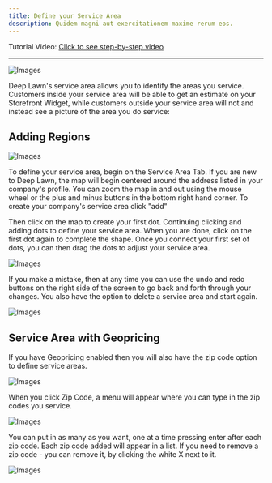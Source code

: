 ```yaml
---
title: Define your Service Area
description: Quidem magni aut exercitationem maxime rerum eos.
---
```


Tutorial Video: [Click to see step-by-step video](https://www.youtube.com/watch?v=X5SvxXSX68c)

---
![Images](/https://picsum.photos/200/300)

Deep Lawn's service area allows you to identify the areas you service. Customers inside your service area will be able to get an estimate on your Storefront Widget, while customers outside your service area will not and instead see a picture of the area you do service:


## Adding Regions

![Images](/https://picsum.photos/200/300)

To define your service area, begin on the Service Area Tab. If you are new to Deep Lawn, the map will begin centered around the address listed in your company's profile. You can zoom the map in and out using the mouse wheel or the plus and minus buttons in the bottom right hand corner. To create your company's service area click  "add"

Then click on the map to create your first dot. Continuing clicking and adding dots to define your service area. When you are done, click on the first dot again to complete the shape. Once you connect your first set of dots, you can then drag the dots to adjust your service area. 

![Images](/https://picsum.photos/200/300)

If you make a mistake, then at any time you can use the undo and redo buttons on the right side of the screen to go back and forth through your changes. You also have the option to delete a service area and start again.

![Images](/https://picsum.photos/200/300)

## Service Area with Geopricing

If you have Geopricing enabled then you will also have the zip code option to define service areas. 

![Images](/https://picsum.photos/200/300)

When you click Zip Code, a menu will appear where you can type in the zip codes you service. 

![Images](/https://picsum.photos/200/300)

You can put in as many as you want, one at a time pressing enter after each zip code. Each zip code added will appear in a list. If  you need to remove a zip code - you can remove it, by clicking the white X next to it.

![Images](/https://picsum.photos/200/300)
